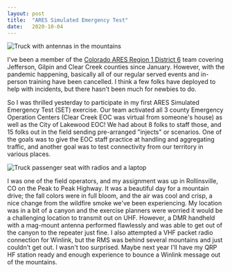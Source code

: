 ```yaml
---
layout: post
title:  "ARES Simulated Emergency Test"
date:   2020-10-04
---
```

![Truck with antennas in the mountains](https://1.bp.blogspot.com/-n6_XTRXdtSQ/X3pDmTco7iI/AAAAAAABxMg/0mANuw4yIZ81jgONYlLea76mCI7xaEyuACPcBGAsYHg/s320/PXL_20201003_143109321.jpg)

I've been a member of the [Colorado ARES Region 1 District 6](https://www.coaresr1d6.org/)
team covering Jefferson, Gilpin and Clear Creek counties since January. However, with the pandemic
happening, basically all of our regular served events and in-person training have been cancelled. I
think a few folks have deployed to help with incidents, but there hasn't been much for newbies to
do.

So I was thrilled yesterday to participate in my first ARES Simulated Emergency Test (SET) exercise.
Our team activated all 3 county Emergency Operation Centers (Clear Creek EOC was virtual from
someone's house) as well as the City of Lakewood EOC! We had about 8 folks to staff those, and 15
folks out in the field sending pre-arranged "injects" or scenarios. One of the goals was to give the
EOC staff practice at handling and aggregating traffic, and another goal was to test connectivity
from our territory in various places.

![Truck passenger seat with radios and a laptop](https://1.bp.blogspot.com/-q1fdrSFhIZk/X3pDmT7HuZI/AAAAAAABxMg/CkzZ3K5ujvk2fXPLWpxKuSg6CuNhFwaZgCPcBGAsYHg/s320/PXL_20201003_143135511.jpg)

I was one of the field operators, and my assignment was up in Rollinsville, CO on the Peak to Peak
Highway. It was a beautiful day for a mountain drive; the fall colors were in full bloom, and the
air was cool and crisp, a nice change from the wildfire smoke we've been experiencing. My location
was in a bit of a canyon and the exercise planners were worried it would be a challenging location
to transmit out on UHF. However, a DMR handheld with a mag-mount antenna performed flawlessly and
was able to get out of the canyon to the repeater just fine. I also attempted a VHF packet radio
connection for Winlink, but the RMS was behind several mountains and just couldn't get out. I wasn't
too surprised. Maybe next year I'll have my QRP HF station ready and enough experience to bounce a
Winlink message out of the mountains.
